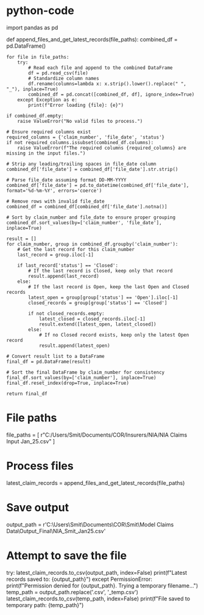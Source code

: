 # python-code
import pandas as pd

def append_files_and_get_latest_records(file_paths):
    combined_df = pd.DataFrame()

    for file in file_paths:
        try:
            # Read each file and append to the combined DataFrame
            df = pd.read_csv(file)
            # Standardize column names
            df.rename(columns=lambda x: x.strip().lower().replace(" ", "_"), inplace=True)
            combined_df = pd.concat([combined_df, df], ignore_index=True)
        except Exception as e:
            print(f"Error loading {file}: {e}")

    if combined_df.empty:
        raise ValueError("No valid files to process.")
    
    # Ensure required columns exist
    required_columns = {'claim_number', 'file_date', 'status'}
    if not required_columns.issubset(combined_df.columns):
        raise ValueError(f"The required columns {required_columns} are missing in the input files.")

    # Strip any leading/trailing spaces in file_date column
    combined_df['file_date'] = combined_df['file_date'].str.strip()

    # Parse file_date assuming format DD-MM-YYYY
    combined_df['file_date'] = pd.to_datetime(combined_df['file_date'], format='%d-%m-%Y', errors='coerce')

    # Remove rows with invalid file_date
    combined_df = combined_df[combined_df['file_date'].notna()]

    # Sort by claim_number and file_date to ensure proper grouping
    combined_df.sort_values(by=['claim_number', 'file_date'], inplace=True)

    result = []
    for claim_number, group in combined_df.groupby('claim_number'):
        # Get the last record for this claim_number
        last_record = group.iloc[-1]
        
        if last_record['status'] == 'Closed':
            # If the last record is Closed, keep only that record
            result.append(last_record)
        else:
            # If the last record is Open, keep the last Open and Closed records
            latest_open = group[group['status'] == 'Open'].iloc[-1]
            closed_records = group[group['status'] == 'Closed']
            
            if not closed_records.empty:
                latest_closed = closed_records.iloc[-1]
                result.extend([latest_open, latest_closed])
            else:
                # If no Closed record exists, keep only the latest Open record
                result.append(latest_open)

    # Convert result list to a DataFrame
    final_df = pd.DataFrame(result)

    # Sort the final DataFrame by claim_number for consistency
    final_df.sort_values(by=['claim_number'], inplace=True)
    final_df.reset_index(drop=True, inplace=True)

    return final_df

# File paths
file_paths = [
    r"C:/Users/Smit/Documents/COR/Insurers/NIA/NIA Claims Input Jan_25.csv"
]

# Process files
latest_claim_records = append_files_and_get_latest_records(file_paths)

# Save output
output_path = r'C:\Users\Smit\Documents\COR\Smit\Model Claims Data\Output_Final\NIA_Smit_Jan25.csv'

# Attempt to save the file
try:
    latest_claim_records.to_csv(output_path, index=False)
    print(f"Latest records saved to: {output_path}")
except PermissionError:
    print(f"Permission denied for {output_path}. Trying a temporary filename...")
    temp_path = output_path.replace('.csv', '_temp.csv')
    latest_claim_records.to_csv(temp_path, index=False)
    print(f"File saved to temporary path: {temp_path}")
